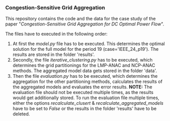 ### Congestion-Sensitive Grid Aggregation

This repository contains the code and the data for the case study of the paper "_Congestion-Sensitive Grid Aggregation for
DC Optimal Power Flow_". 

The files have to executed in the following order:
1. At first the _model.py_ file has to be executed. This determines the optimal solution for the full model for the period 19 (case='IEEE_24_p19'). The results are stored in the folder 'results'.
2. Secondly, the file _iterative_clustering.py_ has to be executed, which determines the grid partitionings for the LMP-ANAC and NCP-ANAC methods. The aggregated model data gets stored in the folder 'data'.
3. Then the file _evaluation.py_ has to be executed, which determines the aggregation for the other partitioning methods, calculates the results of the aggregated models and evaluates the error results. **NOTE:** The evaluation file should not be executed multiple times, as the results would get additionally stored. To run the evaluation file multiple times, either the options _recalculate_clusert_ & _recalculate_aggregated_models_ have to be set to _False_ or the results in the folder 'results' have to be deleted.
